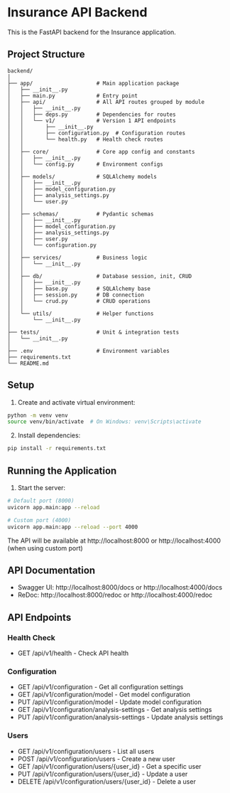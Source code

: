 # Insurance API Backend

This is the FastAPI backend for the Insurance application.

## Project Structure

```
backend/
│
├── app/                    # Main application package
│   ├── __init__.py
│   ├── main.py             # Entry point
│   ├── api/                # All API routes grouped by module
│   │   ├── __init__.py
│   │   ├── deps.py         # Dependencies for routes
│   │   └── v1/             # Version 1 API endpoints
│   │       ├── __init__.py
│   │       ├── configuration.py  # Configuration routes
│   │       └── health.py   # Health check routes
│   │
│   ├── core/               # Core app config and constants
│   │   ├── __init__.py
│   │   └── config.py       # Environment configs
│   │
│   ├── models/             # SQLAlchemy models
│   │   ├── __init__.py
│   │   ├── model_configuration.py
│   │   ├── analysis_settings.py
│   │   └── user.py
│   │
│   ├── schemas/            # Pydantic schemas
│   │   ├── __init__.py
│   │   ├── model_configuration.py
│   │   ├── analysis_settings.py
│   │   ├── user.py
│   │   └── configuration.py
│   │
│   ├── services/           # Business logic
│   │   └── __init__.py
│   │
│   ├── db/                 # Database session, init, CRUD
│   │   ├── __init__.py
│   │   ├── base.py         # SQLAlchemy base
│   │   ├── session.py      # DB connection
│   │   └── crud.py         # CRUD operations
│   │
│   └── utils/              # Helper functions
│       └── __init__.py
│
├── tests/                  # Unit & integration tests
│   └── __init__.py
│
├── .env                    # Environment variables
├── requirements.txt
└── README.md
```

## Setup

1. Create and activate virtual environment:
```bash
python -m venv venv
source venv/bin/activate  # On Windows: venv\Scripts\activate
```

2. Install dependencies:
```bash
pip install -r requirements.txt
```

## Running the Application

1. Start the server:
```bash
# Default port (8000)
uvicorn app.main:app --reload

# Custom port (4000)
uvicorn app.main:app --reload --port 4000
```

The API will be available at http://localhost:8000 or http://localhost:4000 (when using custom port)

## API Documentation

- Swagger UI: http://localhost:8000/docs or http://localhost:4000/docs
- ReDoc: http://localhost:8000/redoc or http://localhost:4000/redoc

## API Endpoints

### Health Check
- GET /api/v1/health - Check API health

### Configuration
- GET /api/v1/configuration - Get all configuration settings
- GET /api/v1/configuration/model - Get model configuration
- PUT /api/v1/configuration/model - Update model configuration
- GET /api/v1/configuration/analysis-settings - Get analysis settings
- PUT /api/v1/configuration/analysis-settings - Update analysis settings

### Users
- GET /api/v1/configuration/users - List all users
- POST /api/v1/configuration/users - Create a new user
- GET /api/v1/configuration/users/{user_id} - Get a specific user
- PUT /api/v1/configuration/users/{user_id} - Update a user
- DELETE /api/v1/configuration/users/{user_id} - Delete a user 